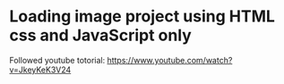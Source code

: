 # Loading image project using HTML css and JavaScript only
Followed youtube totorial: https://www.youtube.com/watch?v=JkeyKeK3V24
